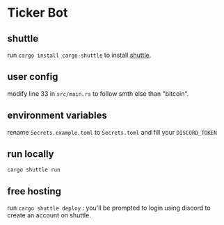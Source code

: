 # Ticker Bot

## shuttle

run `cargo install cargo-shuttle` to install [shuttle](https://docs.shuttle.rs/).

## user config

modify line 33 in `src/main.rs` to follow smth else than "bitcoin".

## environment variables

rename `Secrets.example.toml` to `Secrets.toml` and fill your `DISCORD_TOKEN`

## run locally

`cargo shuttle run`

## free hosting

run `cargo shuttle deploy` : you'll be prompted to login using discord to create an account on shuttle.
